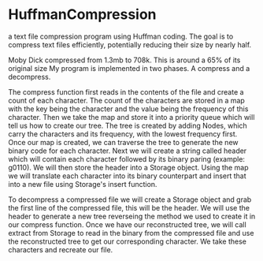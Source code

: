 # HuffmanCompression
a text file compression program using Huffman coding. The goal is to compress text files efficiently, potentially reducing their size by nearly half.


Moby Dick compressed from 1.3mb to 708k. This is around a 65% of its original size My program is implemented in two phases. A compress and a decompress.

The compress function first reads in the contents of the file and create a count of each character. The count of the characters are stored in a map with the key being the character and the value being the frequency of this character. Then we take the map and store it into a priority queue which will tell us how to create our tree. The tree is created by adding Nodes, which carry the characters and its frequency, with the lowest frequency first. Once our map is created, we can traverse the tree to generate the new binary code for each character. Next we will create a string called header which will contain each character followed by its binary paring (example: g0110). We will then store the header into a Storage object. Using the map we will translate each character into its binary counterpart and insert that into a new file using Storage's insert function.

To decompress a compressed file we will create a Storage object and grab the first line of the compressed file, this will be the header. We will use the header to generate a new tree reverseing the method we used to create it in our compress function. Once we have our reconstructed tree, we will call extract from Storage to read in the binary from the compressed file and use the reconstructed tree to get our corresponding character. We take these characters and recreate our file.
